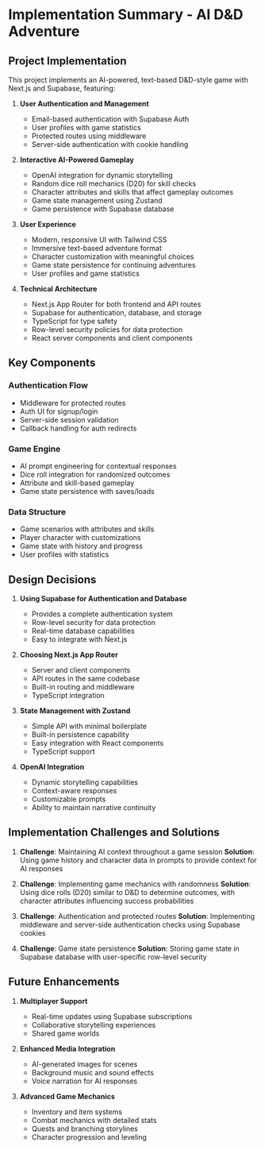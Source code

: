 # Implementation Summary - AI D&D Adventure

## Project Implementation

This project implements an AI-powered, text-based D&D-style game with Next.js and Supabase, featuring:

1. **User Authentication and Management**
   - Email-based authentication with Supabase Auth
   - User profiles with game statistics
   - Protected routes using middleware
   - Server-side authentication with cookie handling

2. **Interactive AI-Powered Gameplay**
   - OpenAI integration for dynamic storytelling
   - Random dice roll mechanics (D20) for skill checks
   - Character attributes and skills that affect gameplay outcomes
   - Game state management using Zustand
   - Game persistence with Supabase database

3. **User Experience**
   - Modern, responsive UI with Tailwind CSS
   - Immersive text-based adventure format
   - Character customization with meaningful choices
   - Game state persistence for continuing adventures
   - User profiles and game statistics

4. **Technical Architecture**
   - Next.js App Router for both frontend and API routes
   - Supabase for authentication, database, and storage
   - TypeScript for type safety
   - Row-level security policies for data protection
   - React server components and client components

## Key Components

### Authentication Flow
- Middleware for protected routes
- Auth UI for signup/login
- Server-side session validation
- Callback handling for auth redirects

### Game Engine
- AI prompt engineering for contextual responses
- Dice roll integration for randomized outcomes
- Attribute and skill-based gameplay
- Game state persistence with saves/loads

### Data Structure
- Game scenarios with attributes and skills
- Player character with customizations
- Game state with history and progress
- User profiles with statistics

## Design Decisions

1. **Using Supabase for Authentication and Database**
   - Provides a complete authentication system
   - Row-level security for data protection
   - Real-time database capabilities
   - Easy to integrate with Next.js

2. **Choosing Next.js App Router**
   - Server and client components
   - API routes in the same codebase
   - Built-in routing and middleware
   - TypeScript integration

3. **State Management with Zustand**
   - Simple API with minimal boilerplate
   - Built-in persistence capability
   - Easy integration with React components
   - TypeScript support

4. **OpenAI Integration**
   - Dynamic storytelling capabilities
   - Context-aware responses
   - Customizable prompts
   - Ability to maintain narrative continuity

## Implementation Challenges and Solutions

1. **Challenge**: Maintaining AI context throughout a game session
   **Solution**: Using game history and character data in prompts to provide context for AI responses

2. **Challenge**: Implementing game mechanics with randomness
   **Solution**: Using dice rolls (D20) similar to D&D to determine outcomes, with character attributes influencing success probabilities

3. **Challenge**: Authentication and protected routes
   **Solution**: Implementing middleware and server-side authentication checks using Supabase cookies

4. **Challenge**: Game state persistence
   **Solution**: Storing game state in Supabase database with user-specific row-level security

## Future Enhancements

1. **Multiplayer Support**
   - Real-time updates using Supabase subscriptions
   - Collaborative storytelling experiences
   - Shared game worlds

2. **Enhanced Media Integration**
   - AI-generated images for scenes
   - Background music and sound effects
   - Voice narration for AI responses

3. **Advanced Game Mechanics**
   - Inventory and item systems
   - Combat mechanics with detailed stats
   - Quests and branching storylines
   - Character progression and leveling 
